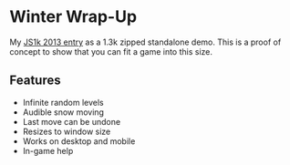 # Winter Wrap-Up

My [JS1k 2013 entry](http://js1k.com/2013-spring/demo/1460) as a 1.3k zipped standalone demo.
This is a proof of concept to show that you can fit a game into this size.

## Features

* Infinite random levels
* Audible snow moving
* Last move can be undone
* Resizes to window size
* Works on desktop and mobile
* In-game help